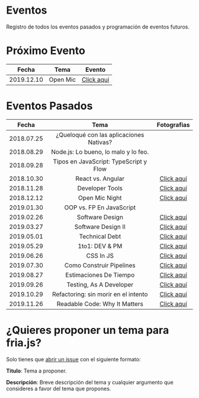 # Eventos
Registro de todos los eventos pasados y programación de eventos futuros.

# Próximo Evento

|    Fecha   |                   Tema                  | Evento |
|:----------:|:---------------------------------------:|:------:|
| 2019.12.10 |      Open Mic           |  [Click aquí](http://bit.ly/2qdpeC7)  |  
                                        

# Eventos Pasados

|    Fecha   |                   Tema                  | Fotografias |
|:----------:|:---------------------------------------:|:-----------:|
| 2018.07.25 | ¿Queloqué con las aplicaciones Nativas? |             |
| 2018.08.29 | Node.js: Lo bueno, lo malo y lo feo.    |             |
| 2018.09.28 | Tipos en JavaScript: TypeScript y Flow  |             |
| 2018.10.30 | React vs. Angular                       |[Click aquí](https://drive.google.com/drive/folders/1-0Gf-bwt0R8OHO9VQfCmcF3rVILXAIOZ?usp=sharing)                                                           |
| 2018.11.28 | Developer Tools                         |[Click aquí](https://drive.google.com/drive/folders/1Akt_bOcqhetmvDmwjBdiRU-Sve5bnlkP?usp=sharing)             |
| 2018.12.12 | Open Mic Night                          |[Click aquí](https://drive.google.com/drive/folders/1ScCOSSxIslBSRg6GuZeIZLsor3azs8eS?usp=sharing)             |
| 2019.01.30 | OOP vs. FP En JavaScript                |             |
| 2019.02.26 | Software Design                         |[Click aquí](https://drive.google.com/open?id=16Fwp2iQWu5BC5LXxUsizziM3iQ-fe9ng)                                                              |
| 2019.03.27 | Software Design II                      |[Click aquí](https://drive.google.com/drive/folders/1BhbAYPlhGHwPXLu5twmlai5HPNEO1mnI?usp=sharing)             |
| 2019.05.01 | Technical Debt                          |[Click aquí](https://drive.google.com/drive/folders/1P_NzUO_nu5q43sfunrcM8kd8We4svUxY?usp=sharing)             |
| 2019.05.29 | 1to1: DEV & PM                         |[Click aquí](https://drive.google.com/open?id=1NHxwJrVQagy036sWTEWyBL4L-6jsQmJK)             |
| 2019.06.26 | CSS In JS                       |[Click aquí](https://drive.google.com/open?id=1ygm5-r01XDoC6YOcbgIMu035FL3u_p3l)             |
| 2019.07.30 | Como Construir Pipelines                      |[Click aquí](http://bit.ly/2N9rDqu)             |
| 2019.08.27 | Estimaciones De Tiempo                    |[Click aquí](http://bit.ly/2kpaMnW)             |
| 2019.09.26 |      Testing, As A Developer              |  [Click aquí](http://bit.ly/2OlkiVp)   |
| 2019.10.29 |      Refactoring: sin morir en el intento             |  [Click aquí](http://bit.ly/2PZt6B8)   |
| 2019.11.26 |      Readable Code: Why It Matters             |  [Click aquí](http://bit.ly/2LKRwf5) |  

# ¿Quieres proponer un tema para fria.js?

Solo tienes que [abrir un issue](https://github.com/friajs/events/issues/new) con el siguiente formato:

**Titulo**: Tema a proponer.

**Descripción**: Breve descripción del tema y cualquier argumento que consideres a favor del tema que propones.
